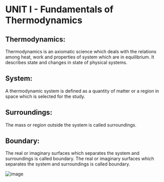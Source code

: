 # UNIT I - Fundamentals of Thermodynamics
## Thermodynamics: 
Thermodynamics is an axiomatic science which deals with the relations among heat, work and 
properties of system which are in equilibrium. It describes state and changes in state of 
physical systems. 
## System: 
A thermodynamic system is defined as a quantity of matter or a region in space which is 
selected for the study. 
## Surroundings: 
The mass or region outside the system is called surroundings. 
## Boundary: 
The real or imaginary surfaces which separates the system and surroundings is called 
boundary. The real or imaginary surfaces which separates the system and surroundings is 
called boundary. 

![image](https://github.com/user-attachments/assets/48fca031-2eb2-486b-b649-5e16c2f58120)
